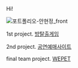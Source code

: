 Hi!

![포트폴리오-안현정_front](https://github.com/cho1ok/PORTFOLIO/assets/117049958/296bac37-1d87-4aba-a141-e20d025f390d)

1st project. <a href="https://github.com/cho1ok/project1_escape_game">방탈출게임</a>
   
2nd project. <a href="https://github.com/cho1ok/project2_java_swing">공연예매사이트</a>
   
final team project. <a href="https://github.com/cho1ok/project3_team4_wepet">WEPET</a>


